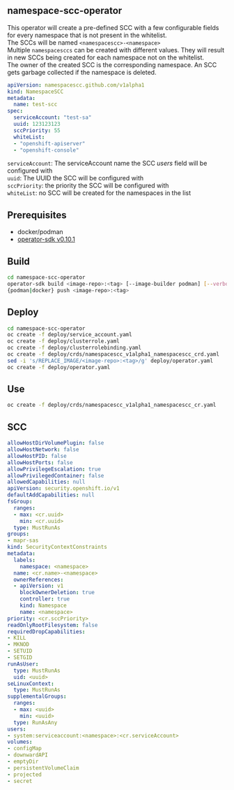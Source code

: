 ## namespace-scc-operator
This operator will create a pre-defined SCC with a few configurable fields for every namespace that is not present in the whitelist.  
The SCCs will be named `<namespacescc>-<namespace>`  
Multiple `namespacesccs` can be created with different values. They will result in new SCCs being created for each namespace not on the whitelist.  
The owner of the created SCC is the corresponding namespace. An SCC gets garbage collected if the namespace is deleted.
```yaml 
apiVersion: namespacescc.github.com/v1alpha1
kind: NamespaceSCC
metadata:
  name: test-scc
spec:
  serviceAccount: "test-sa"
  uuid: 123123123
  sccPriority: 55
  whiteList:
  - "openshift-apiserver"
  - "openshift-console"
```
`serviceAccount`: The serviceAccount name the SCC *users* field will be configured with  
`uuid`: The UUID the SCC will be configured with  
`sccPriority`: the priority the SCC will be configured with  
`whiteList`: no SCC will be created for the namespaces in the list  
## Prerequisites  
* docker/podman
* [operator-sdk v0.10.1](https://github.com/operator-framework/operator-sdk/releases/tag/v0.10.1)
## Build
```bash 
cd namespace-scc-operator  
operator-sdk build <image-repo>:<tag> [--image-builder podman] [--verbose]  
{podman|docker} push <image-repo>:<tag>
```
## Deploy
```bash 
cd namespace-scc-operator
oc create -f deploy/service_account.yaml
oc create -f deploy/clusterrole.yaml
oc create -f deploy/clusterrolebinding.yaml
oc create -f deploy/crds/namespacescc_v1alpha1_namespacescc_crd.yaml
sed -i 's/REPLACE_IMAGE/<image-repo>:<tag>/g' deploy/operator.yaml
oc create -f deploy/operator.yaml
```
## Use
```bash 
oc create -f deploy/crds/namespacescc_v1alpha1_namespacescc_cr.yaml
```
## SCC
```yaml
allowHostDirVolumePlugin: false          
allowHostNetwork: false             
allowHostPID: false                        
allowHostPorts: false     
allowPrivilegeEscalation: true
allowPrivilegedContainer: false
allowedCapabilities: null
apiVersion: security.openshift.io/v1
defaultAddCapabilities: null
fsGroup:
  ranges:
  - max: <cr.uuid>
    min: <cr.uuid>
  type: MustRunAs
groups:
- mapr-sas
kind: SecurityContextConstraints
metadata:
  labels:
    namespace: <namespace>
  name: <cr.name>-<namespace>
  ownerReferences:
  - apiVersion: v1
    blockOwnerDeletion: true
    controller: true
    kind: Namespace
    name: <namespace>
priority: <cr.sccPriority>
readOnlyRootFilesystem: false
requiredDropCapabilities:
- KILL
- MKNOD
- SETUID
- SETGID
runAsUser:
  type: MustRunAs
  uid: <uuid>
seLinuxContext:
  type: MustRunAs
supplementalGroups:
  ranges:
  - max: <uuid>
    min: <uuid>
  type: RunAsAny
users:
- system:serviceaccount:<namespace>:<cr.serviceAccount>
volumes:
- configMap
- downwardAPI
- emptyDir
- persistentVolumeClaim
- projected
- secret
```